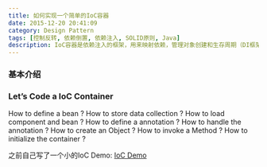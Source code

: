 ```yaml
---
title: 如何实现一个简单的IoC容器
date: 2015-12-20 20:41:09
category: Design Pattern
tags: [控制反转, 依赖倒置, 依赖注入, SOLID原则, Java]
description: IoC容器是依赖注入的框架，用来映射依赖，管理对象创建和生存周期（DI框架）。通过学习IoC可以简单实现一个IoC容器，同时加深对IoC的理解。
---
```


### 基本介绍


### Let’s Code a IoC Container

How to define a bean ?
How to store data collection ?
How to load component and bean ?
How to define a annotation ?
How to handle the annotation ?
How to create an Object ?
How to invoke a Method ?
How to initialize the container ?

之前自己写了一个小的IoC Demo: [IoC Demo](https://github.com/Waterstrong/summarine)